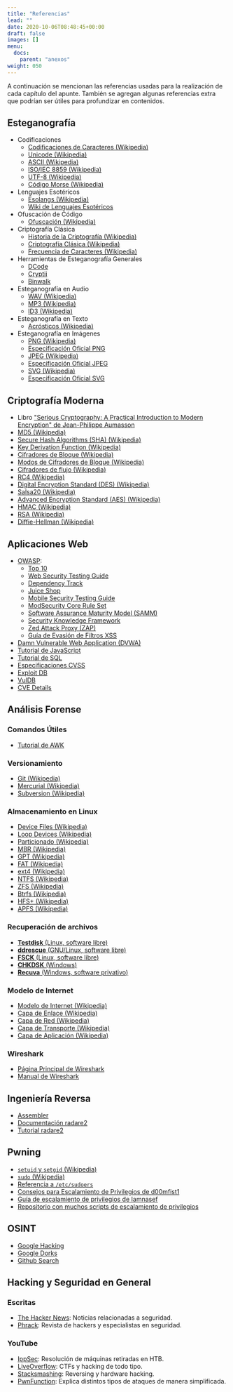```yaml
---
title: "Referencias"
lead: ""
date: 2020-10-06T08:48:45+00:00
draft: false
images: []
menu:
  docs:
    parent: "anexos"
weight: 050
---
```


A continuación se mencionan las referencias usadas para la realización de cada capítulo del apunte. También se agregan algunas referencias extra que podrían ser útiles para profundizar en contenidos.

## Esteganografía

- Codificaciones
  - [Codificaciones de Caracteres (Wikipedia)](https://en.wikipedia.org/wiki/Character_encoding)
  - [Unicode (Wikipedia)](https://en.wikipedia.org/wiki/Unicode)
  - [ASCII (Wikipedia)](https://en.wikipedia.org/wiki/ASCII)
  - [ISO/IEC 8859 (Wikipedia)](https://en.wikipedia.org/wiki/ISO/IEC_8859)
  - [UTF-8 (Wikipedia)](https://en.wikipedia.org/wiki/UTF-8)
  - [Código Morse (Wikipedia)](https://en.wikipedia.org/wiki/Morse_code)
- Lenguajes Esotéricos
  - [Esolangs (Wikipedia)](https://en.wikipedia.org/wiki/Esoteric_programming_language)
  - [Wiki de Lenguajes Esotéricos](https://esolangs.org/wiki/Main_Page)
- Ofuscación de Código
  - [Ofuscación (Wikipedia)](<https://en.wikipedia.org/wiki/Obfuscation_(software)>)
- Criptografía Clásica
  - [Historia de la Criptografía (Wikipedia)](https://en.wikipedia.org/wiki/History_of_cryptography)
  - [Criptografía Clásica (Wikipedia)](https://en.wikipedia.org/wiki/Classical_cipher)
  - [Frecuencia de Caracteres (Wikipedia)](https://en.wikipedia.org/wiki/Letter_frequency)
- Herramientas de Esteganografía Generales
  - [DCode](https://www.dcode.fr)
  - [Cryptii](https://cryptii.com/)
  - [Binwalk](https://github.com/ReFirmLabs/binwalk)
- Esteganografía en Audio
  - [WAV (Wikipedia)](https://en.wikipedia.org/wiki/WAV)
  - [MP3 (Wikipedia)](https://en.wikipedia.org/wiki/MP3)
  - [ID3 (Wikipedia)](https://en.wikipedia.org/wiki/ID3)
- Esteganografía en Texto
  - [Acrósticos (Wikipedia)](https://en.wikipedia.org/wiki/Acrostic)
- Esteganografía en Imágenes
  - [PNG (Wikipedia)](https://en.wikipedia.org/wiki/Portable_Network_Graphics)
  - [Especificación Oficial PNG](https://www.w3.org/TR/PNG/)
  - [JPEG (Wikipedia)](https://en.wikipedia.org/wiki/JPEG)
  - [Especificación Oficial JPEG](https://jpeg.org/jpeg/)
  - [SVG (Wikipedia)](https://en.wikipedia.org/wiki/Scalable_Vector_Graphics)
  - [Especificación Oficial SVG](https://www.w3.org/TR/SVG2/)

## Criptografía Moderna

- Libro ["Serious Cryptography: A Practical Introduction to Modern Encryption" de Jean-Philippe Aumasson](https://www.amazon.com/Serious-Cryptography-Practical-Introduction-Encryption-ebook/dp/B0722MTGQV)
- [MD5 (Wikipedia)](https://en.wikipedia.org/wiki/MD5)
- [Secure Hash Algorithms (SHA) (Wikipedia)](https://en.wikipedia.org/wiki/Secure_Hash_Algorithms)
- [Key Derivation Function (Wikipedia)](https://en.wikipedia.org/wiki/Key_derivation_function)
- [Cifradores de Bloque (Wikipedia)](https://en.wikipedia.org/wiki/Block_cipher)
- [Modos de Cifradores de Bloque (Wikipedia)](https://en.wikipedia.org/wiki/Block_cipher_mode_of_operation)
- [Cifradores de flujo (Wikipedia)](https://en.wikipedia.org/wiki/Stream_cipher)
- [RC4 (Wikipedia)](https://en.wikipedia.org/wiki/RC4)
- [Digital Encryption Standard (DES) (Wikipedia)](https://en.wikipedia.org/wiki/DES)
- [Salsa20 (Wikipedia)](https://en.wikipedia.org/wiki/Salsa20)
- [Advanced Encryption Standard (AES) (Wikipedia)](https://en.wikipedia.org/wiki/Advanced_Encryption_Standard)
- [HMAC (Wikipedia)](https://en.wikipedia.org/wiki/HMAC)
- [RSA (Wikipedia)](<https://en.wikipedia.org/wiki/RSA_(cryptosystem)>)
- [Diffie-Hellman (Wikipedia)](https://en.wikipedia.org/wiki/Diffie%E2%80%93Hellman_key_exchange)

## Aplicaciones Web

- [OWASP](https://github.com/rapid7/metasploit-framework):
  - [Top 10](https://owasp.org/www-project-top-ten/)
  - [Web Security Testing Guide](https://owasp.org/www-project-web-security-testing-guide/)
  - [Dependency Track](https://owasp.org/www-project-dependency-track/)
  - [Juice Shop](https://owasp.org/www-project-juice-shop/)
  - [Mobile Security Testing Guide](https://owasp.org/www-project-mobile-security-testing-guide/)
  - [ModSecurity Core Rule Set](https://owasp.org/www-project-modsecurity-core-rule-set/)
  - [Software Assurance Maturity Model (SAMM)](https://owasp.org/www-project-samm/)
  - [Security Knowledge Framework](https://owasp.org/www-project-security-knowledge-framework/)
  - [Zed Attack Proxy (ZAP)](https://owasp.org/www-project-zap/)
  - [Guía de Evasión de Filtros XSS](https://owasp.org/www-community/xss-filter-evasion-cheatsheet)
- [Damn Vulnerable Web Application (DVWA)](https://github.com/digininja/DVWA)
- [Tutorial de JavaScript](https://www.w3schools.com/js/DEFAULT.asp)
- [Tutorial de SQL](https://www.w3schools.com/sql/default.asp)
- [Especificaciones CVSS](https://www.first.org/cvss/v3.1/specification-document)
- [Exploit DB](https://www.exploit-db.com/)
- [VulDB](https://vuldb.com/)
- [CVE Details](https://www.cvedetails.com/)

## Análisis Forense

### Comandos Útiles

- [Tutorial de AWK](http://www.hcs.harvard.edu/~dholland/computers/awk.html)

### Versionamiento

- [Git (Wikipedia)](https://en.wikipedia.org/wiki/Git)
- [Mercurial (Wikipedia)](https://en.wikipedia.org/wiki/Mercurial)
- [Subversion (Wikipedia)](https://en.wikipedia.org/wiki/Apache_Subversion)

### Almacenamiento en Linux

- [Device Files (Wikipedia)](https://en.wikipedia.org/wiki/Device_file)
- [Loop Devices (Wikipedia)](https://en.wikipedia.org/wiki/Loop_device)
- [Particionado (Wikipedia)](https://en.wikipedia.org/wiki/Disk_partitioning)
- [MBR (Wikipedia)](https://en.wikipedia.org/wiki/Master_boot_record)
- [GPT (Wikipedia)](https://en.wikipedia.org/wiki/GUID_Partition_Table)
- [FAT (Wikipedia)](https://en.wikipedia.org/wiki/File_Allocation_Table)
- [ext4 (Wikipedia)](https://en.wikipedia.org/wiki/Ext4)
- [NTFS (Wikipedia)](https://en.wikipedia.org/wiki/NTFS)
- [ZFS (Wikipedia)](https://en.wikipedia.org/wiki/ZFS)
- [Btrfs (Wikipedia)](https://en.wikipedia.org/wiki/Btrfs)
- [HFS+ (Wikipedia)](https://en.wikipedia.org/wiki/HFS_Plus)
- [APFS (Wikipedia)](https://en.wikipedia.org/wiki/Apple_File_System)

### Recuperación de archivos

- [**Testdisk** (Linux, software libre)](https://www.cgsecurity.org/wiki/TestDisk)
- [**ddrescue** (GNU/Linux, software libre)](https://www.gnu.org/software/ddrescue/)
- [**FSCK** (Linux, software libre)](https://en.wikipedia.org/wiki/Fsck)
- [**CHKDSK** (Windows)](https://en.wikipedia.org/wiki/CHKDSK)
- [**Recuva** (Windows, software privativo)](https://www.ccleaner.com/recuva)

### Modelo de Internet

- [Modelo de Internet (Wikipedia)](https://en.wikipedia.org/wiki/Internet_protocol_suite)
- [Capa de Enlace (Wikipedia)](https://en.wikipedia.org/wiki/Link_layer)
- [Capa de Red (Wikipedia)](https://en.wikipedia.org/wiki/Internet_layer)
- [Capa de Transporte (Wikipedia)](https://en.wikipedia.org/wiki/Transport_layer)
- [Capa de Aplicación (Wikipedia)](https://en.wikipedia.org/wiki/Application_layer)

### Wireshark

- [Página Principal de Wireshark](https://www.wireshark.org/)
- [Manual de Wireshark](https://www.wireshark.org/docs/wsug_html/)

## Ingeniería Reversa

- [Assembler](https://www.tutorialspoint.com/assembly_programming/index.htm)
- [Documentación radare2](https://book.rada.re/index.html)
- [Tutorial radare2](https://www.megabeets.net/a-journey-into-radare-2-part-1/)

## Pwning

- [`setuid` y `setgid` (Wikipedia)](https://en.wikipedia.org/wiki/Setuid)
- [`sudo` (Wikipedia)](https://en.wikipedia.org/wiki/Sudo)
- [Referencia a `/etc/sudoers`](https://toroid.org/sudoers-syntax)
- [Consejos para Escalamiento de Privilegios de d00mfist1](https://d00mfist1.gitbooks.io/ctf/content/privilege_escalation_-_linux.html)
- [Guía de escalamiento de privilegios de Iamnasef](http://iamnasef.com/walkthrough/linesc/)
- [Repositorio con muchos scripts de escalamiento de privilegios](https://github.com/Ignitetechnologies/Privilege-Escalation)

## OSINT

- [Google Hacking](https://en.wikipedia.org/wiki/Google_hacking)
- [Google Dorks](https://gbhackers.com/latest-google-dorks-list/)
- [Github Search](https://github.com/search/advanced)

## Hacking y Seguridad en General

### Escritas

- [The Hacker News](https://thehackernews.com/): Noticias relacionadas a seguridad.
- [Phrack](http://www.phrack.org/): Revista de hackers y especialistas en seguridad.

### YouTube

- [IppSec](https://www.youtube.com/channel/UCa6eh7gCkpPo5XXUDfygQQA): Resolución de máquinas retiradas en HTB.
- [LiveOverflow](https://www.youtube.com/channel/UClcE-kVhqyiHCcjYwcpfj9w): CTFs y hacking de todo tipo.
- [Stacksmashing](https://www.youtube.com/channel/UC3S8vxwRfqLBdIhgRlDRVzw): Reversing y hardware hacking.
- [PwnFunction](https://www.youtube.com/channel/UCW6MNdOsqv2E9AjQkv9we7A): Explica distintos tipos de ataques de manera simplificada.
